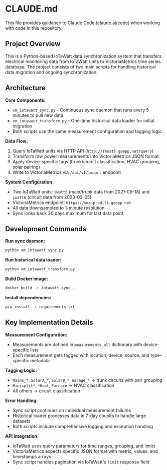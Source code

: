 # CLAUDE.md

This file provides guidance to Claude Code (claude.ai/code) when working with code in this repository.

## Project Overview

This is a Python-based IoTaWatt data synchronization system that transfers electrical monitoring data from IoTaWatt units to VictoriaMetrics time series database. The project consists of two main scripts for handling historical data migration and ongoing synchronization.

## Architecture

**Core Components:**
- `vm_iotawatt_sync.py` - Continuous sync daemon that runs every 5 minutes to pull new data
- `vm_iotawatt_transform.py` - One-time historical data loader for initial migration
- Both scripts use the same measurement configuration and tagging logic

**Data Flow:**
1. Query IoTaWatt units via HTTP API (`http://{host}.goepp.net/query`)
2. Transform raw power measurements into VictoriaMetrics JSON format
3. Apply device-specific tags (trunk/circuit classification, HVAC grouping, solar pairing)
4. Write to VictoriaMetrics via `/api/v1/import` endpoint

**System Configuration:**
- Two IoTaWatt units: `iwatt5` (main/trunk data from 2021-09-18) and `iwatt6` (circuit data from 2023-02-05)
- VictoriaMetrics endpoint: `https://vms-prod-lt.goepp.net`
- All data downsampled to 1-minute resolution
- Sync looks back 30 days maximum for last data point

## Development Commands

**Run sync daemon:**
```bash
python vm_iotawatt_sync.py
```

**Run historical data loader:**
```bash
python vm_iotawatt_transform.py
```

**Build Docker image:**
```bash
docker build -t iotawatt-sync .
```

**Install dependencies:**
```bash
pip install -r requirements.txt
```

## Key Implementation Details

**Measurement Configuration:**
- Measurements are defined in `measurements_all` dictionary with device-specific lists
- Each measurement gets tagged with location, device, source, and type-specific metadata

**Tagging Logic:**
- `Mains_*`, `SolarA_*`, `SolarB_*`, `Garage_*` → trunk circuits with pair grouping
- `Minisplit*`, `*Heat`, `Furnace` → HVAC classification
- All others → circuit classification

**Error Handling:**
- Sync script continues on individual measurement failures
- Historical loader processes data in 7-day chunks to handle large datasets
- Both scripts include comprehensive logging and exception handling

**API Integration:**
- IoTaWatt uses query parameters for time ranges, grouping, and limits
- VictoriaMetrics expects specific JSON format with metric, values, and timestamps arrays
- Sync script handles pagination via IoTaWatt's `limit` response field
